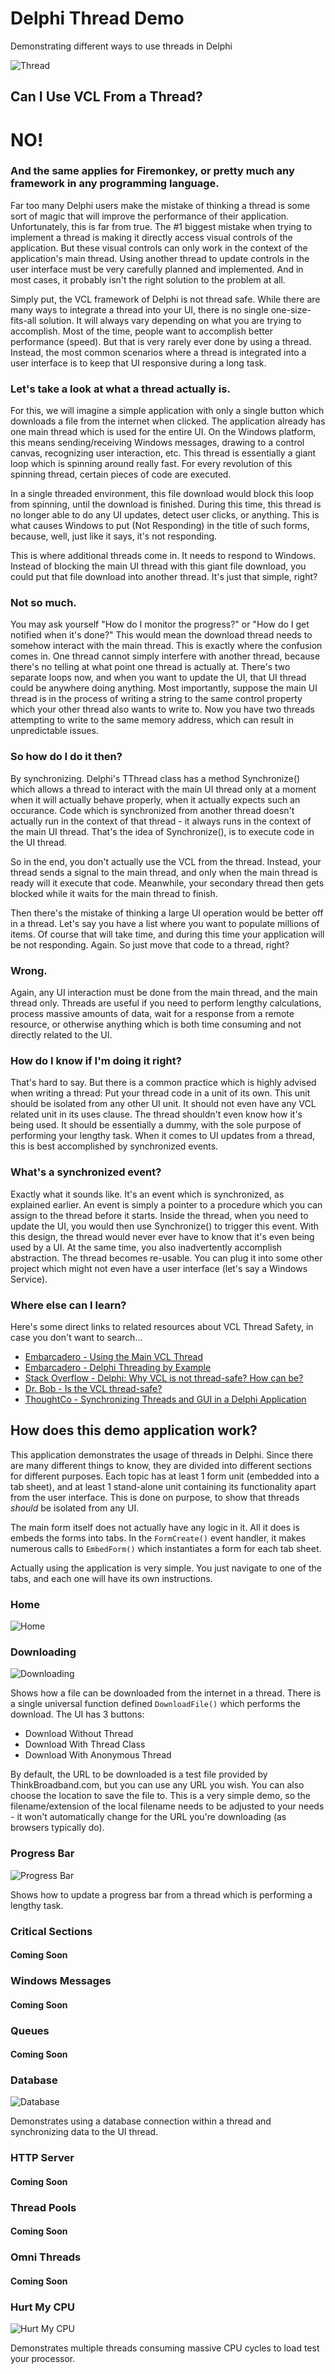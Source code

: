 # Delphi Thread Demo
Demonstrating different ways to use threads in Delphi

![Thread](/ThreadIcon.png "Thread")

## Can I Use VCL From a Thread?

# NO!

### And the same applies for Firemonkey, or pretty much any framework in any programming language.

Far too many Delphi users make the mistake of thinking a thread is some sort of magic that will improve the performance of their application. Unfortunately, this is far from true. The #1 biggest mistake when trying to implement a thread is making it directly access visual controls of the application. But these visual controls can only work in the context of the application's main thread. Using another thread to update controls in the user interface must be very carefully planned and implemented. And in most cases, it probably isn't the right solution to the problem at all.

Simply put, the VCL framework of Delphi is not thread safe. While there are many ways to integrate a thread into your UI, there is no single one-size-fits-all solution. It will always vary depending on what you are trying to accomplish. Most of the time, people want to accomplish better performance (speed). But that is very rarely ever done by using a thread. Instead, the most common scenarios where a thread is integrated into a user interface is to keep that UI responsive during a long task.

### Let's take a look at what a thread actually is. 

For this, we will imagine a simple application with only a single button which downloads a file from the internet when clicked. The application already has one main thread which is used for the entire UI. On the Windows platform, this means sending/receiving Windows messages, drawing to a control canvas, recognizing user interaction, etc. This thread is essentially a giant loop which is spinning around really fast. For every revolution of this spinning thread, certain pieces of code are executed.

In a single threaded environment, this file download would block this loop from spinning, until the download is finished. During this time, this thread is no longer able to do any UI updates, detect user clicks, or anything. This is what causes Windows to put (Not Responding) in the title of such forms, because, well, just like it says, it's not responding.

This is where additional threads come in. It needs to respond to Windows. Instead of blocking the main UI thread with this giant file download, you could put that file download into another thread. It's just that simple, right?

### Not so much.

You may ask yourself "How do I monitor the progress?" or "How do I get notified when it's done?" This would mean the download thread needs to somehow interact with the main thread. This is exactly where the confusion comes in. One thread cannot simply interfere with another thread, because there's no telling at what point one thread is actually at. There's two separate loops now, and when you want to update the UI, that UI thread could be anywhere doing anything. Most importantly, suppose the main UI thread is in the process of writing a string to the same control property which your other thread also wants to write to. Now you have two threads attempting to write to the same memory address, which can result in unpredictable issues.

### So how do I do it then?

By synchronizing. Delphi's TThread class has a method Synchronize() which allows a thread to interact with the main UI thread only at a moment when it will actually behave properly, when it actually expects such an occurance. Code which is synchronized from another thread doesn't actually run in the context of that thread - it always runs in the context of the main UI thread. That's the idea of Synchronize(), is to execute code in the UI thread.

So in the end, you don't actually use the VCL from the thread. Instead, your thread sends a signal to the main thread, and only when the main thread is ready will it execute that code. Meanwhile, your secondary thread then gets blocked while it waits for the main thread to finish.

Then there's the mistake of thinking a large UI operation would be better off in a thread. Let's say you have a list where you want to populate millions of items. Of course that will take time, and during this time your application will be not responding. Again. So just move that code to a thread, right?

### Wrong.

Again, any UI interaction must be done from the main thread, and the main thread only. Threads are useful if you need to perform lengthy calculations, process massive amounts of data, wait for a response from a remote resource, or otherwise anything which is both time consuming and not directly related to the UI.

### How do I know if I'm doing it right?

That's hard to say. But there is a common practice which is highly advised when writing a thread: Put your thread code in a unit of its own. This unit should be isolated from any other UI unit. It should not even have any VCL related unit in its uses clause. The thread shouldn't even know how it's being used. It should be essentially a dummy, with the sole purpose of performing your lengthy task. When it comes to UI updates from a thread, this is best accomplished by synchronized events.

### What's a synchronized event?

Exactly what it sounds like. It's an event which is synchronized, as explained earlier. An event is simply a pointer to a procedure which you can assign to the thread before it starts. Inside the thread, when you need to update the UI, you would then use Synchronize() to trigger this event. With this design, the thread would never ever have to know that it's even being used by a UI. At the same time, you also inadvertently accomplish abstraction. The thread becomes re-usable. You can plug it into some other project which might not even have a user interface (let's say a Windows Service).

### Where else can I learn?

Here's some direct links to related resources about VCL Thread Safety, in case you don't want to search...

<ul>
                <li><a href="http://docs.embarcadero.com/products/rad_studio/delphiAndcpp2009/HelpUpdate2/EN/html/devwin32/win32_mthreadusemainthread_xml.html">Embarcadero - Using the Main VCL Thread</a></li>
                <li><a href="http://edn.embarcadero.com/article/22411">Embarcadero - Delphi Threading by Example</a></li>
                <li><a href="https://stackoverflow.com/questions/28655758/delphi-why-vcl-is-not-thread-safe-how-can-be">Stack Overflow - Delphi: Why VCL is not thread-safe? How can be?</a></li>
                <li><a href="http://www.drbob42.com/uk-bug/hood-04.htm">Dr. Bob - Is the VCL thread-safe?</a></li>
                <li><a href="https://www.thoughtco.com/synchronizing-threads-and-gui-delphi-application-1058159">ThoughtCo - Synchronizing Threads and GUI in a Delphi Application</a></li>
            </ul>

## How does this demo application work?


This application demonstrates the usage of threads in Delphi. Since there are many different things to know, they are divided into different sections for different purposes. Each topic has at least 1 form unit (embedded into a tab sheet), and at least 1 stand-alone unit containing its functionality apart from the user interface. This is done on purpose, to show that threads *should* be isolated from any UI.

The main form itself does not actually have any logic in it. All it does is embeds the forms into tabs. In the `FormCreate()` event handler, it makes numerous calls to `EmbedForm()` which instantiates a form for each tab sheet. 

Actually using the application is very simple. You just navigate to one of the tabs, and each one will have its own instructions. 

### Home

![Home](/Screenshots/SS-Home.png "Home")

### Downloading

![Downloading](/Screenshots/SS-Downloading.png "Downloading")

Shows how a file can be downloaded from the internet in a thread. There is a single universal function defined `DownloadFile()` which performs the download. The UI has 3 buttons:

  - Download Without Thread
  - Download With Thread Class
  - Download With Anonymous Thread

By default, the URL to be downloaded is a test file provided by ThinkBroadband.com, but you can use any URL you wish. You can also choose the location to save the file to. This is a very simple demo, so the filename/extension of the local filename needs to be adjusted to your needs - it won't automatically change for the URL you're downloading (as browsers typically do). 

### Progress Bar

![Progress Bar](/Screenshots/SS-ProgressBar.png "Progress Bar")

Shows how to update a progress bar from a thread which is performing a lengthy task.

### Critical Sections

#### Coming Soon

### Windows Messages

#### Coming Soon

### Queues

#### Coming Soon

### Database

![Database](/Screenshots/SS-Database.png "Database")

Demonstrates using a database connection within a thread and synchronizing data to the UI thread.

### HTTP Server

#### Coming Soon

### Thread Pools

#### Coming Soon

### Omni Threads

#### Coming Soon

### Hurt My CPU

![Hurt My CPU](/Screenshots/SS-HurtMyCpu.png "Hurt My CPU")

Demonstrates multiple threads consuming massive CPU cycles to load test your processor. 







